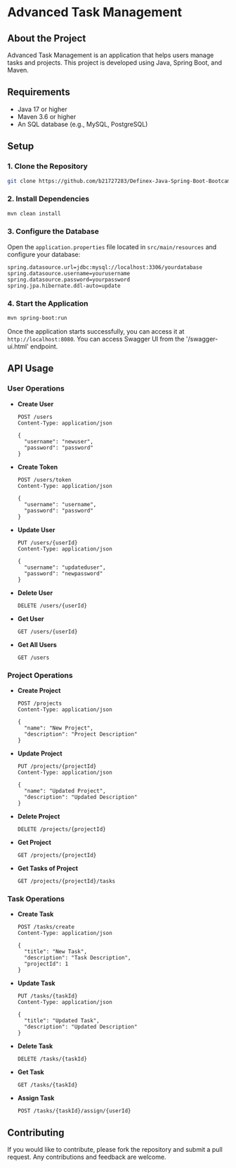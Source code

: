 # Advanced Task Management

## About the Project

Advanced Task Management is an application that helps users manage tasks and projects. This project is developed using Java, Spring Boot, and Maven.

## Requirements

- Java 17 or higher
- Maven 3.6 or higher
- An SQL database (e.g., MySQL, PostgreSQL)

## Setup

### 1. Clone the Repository

```bash
git clone https://github.com/b21727283/Definex-Java-Spring-Boot-Bootcamp.git
```

### 2. Install Dependencies

```bash
mvn clean install
```

### 3. Configure the Database

Open the `application.properties` file located in `src/main/resources` and configure your database:

```properties
spring.datasource.url=jdbc:mysql://localhost:3306/yourdatabase
spring.datasource.username=yourusername
spring.datasource.password=yourpassword
spring.jpa.hibernate.ddl-auto=update
```

### 4. Start the Application

```bash
mvn spring-boot:run
```

Once the application starts successfully, you can access it at `http://localhost:8080`.
You can access Swagger UI from the '/swagger-ui.html' endpoint.

## API Usage

### User Operations

- **Create User**

  ```http
  POST /users
  Content-Type: application/json

  {
    "username": "newuser",
    "password": "password"
  }
  ```
  
- **Create Token**

  ```http
  POST /users/token
  Content-Type: application/json

  {
    "username": "username",
    "password": "password"
  }
  ```

- **Update User**

  ```http
  PUT /users/{userId}
  Content-Type: application/json

  {
    "username": "updateduser",
    "password": "newpassword"
  }
  ```

- **Delete User**

  ```http
  DELETE /users/{userId}
  ```

- **Get User**

  ```http
  GET /users/{userId}
  ```

- **Get All Users**

  ```http
  GET /users
  ```

### Project Operations

- **Create Project**

  ```http
  POST /projects
  Content-Type: application/json

  {
    "name": "New Project",
    "description": "Project Description"
  }
  ```

- **Update Project**

  ```http
  PUT /projects/{projectId}
  Content-Type: application/json

  {
    "name": "Updated Project",
    "description": "Updated Description"
  }
  ```

- **Delete Project**

  ```http
  DELETE /projects/{projectId}
  ```

- **Get Project**

  ```http
  GET /projects/{projectId}
  ```

- **Get Tasks of Project**

  ```http
  GET /projects/{projectId}/tasks
  ```

### Task Operations

- **Create Task**

  ```http
  POST /tasks/create
  Content-Type: application/json

  {
    "title": "New Task",
    "description": "Task Description",
    "projectId": 1
  }
  ```

- **Update Task**

  ```http
  PUT /tasks/{taskId}
  Content-Type: application/json

  {
    "title": "Updated Task",
    "description": "Updated Description"
  }
  ```

- **Delete Task**

  ```http
  DELETE /tasks/{taskId}
  ```

- **Get Task**

  ```http
  GET /tasks/{taskId}
  ```

- **Assign Task**

  ```http
  POST /tasks/{taskId}/assign/{userId}
  ```

## Contributing

If you would like to contribute, please fork the repository and submit a pull request. Any contributions and feedback are welcome.

